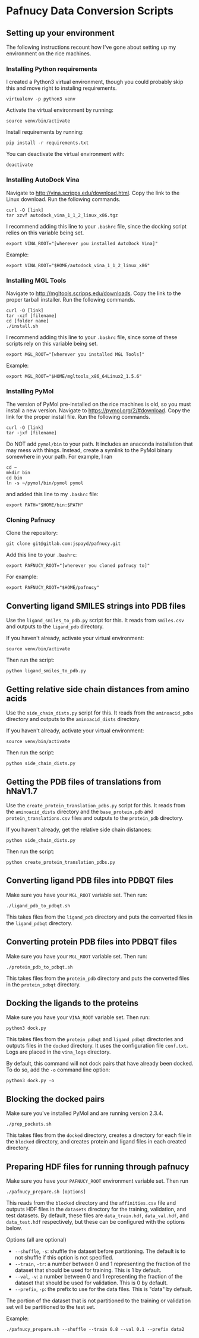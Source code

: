 # Pafnucy Data Conversion Scripts

## Setting up your environment
The following instructions recount how I've gone about setting up my
environment on the rice machines.

### Installing Python requirements
I created a Python3 virtual environment, though you could probably skip this
and move right to instaling requirements.
```
virtualenv -p python3 venv
```

Activate the virtual environment by running:
```
source venv/bin/activate
```

Install requirements by running:
```
pip install -r requirements.txt
```

You can deactivate the virtual environment with:
```
deactivate
```

### Installing AutoDock Vina

Navigate to http://vina.scripps.edu/download.html. Copy the link to the Linux
download. Run the following commands.
```
curl -O [link]
tar xzvf autodock_vina_1_1_2_linux_x86.tgz
```

I recommend adding this line to your `.bashrc` file, since the docking script
relies on this variable being set.
```
export VINA_ROOT="[wherever you installed AutoDock Vina]"
```
Example:
```
export VINA_ROOT="$HOME/autodock_vina_1_1_2_linux_x86"
```

### Installing MGL Tools

Navigate to http://mgltools.scripps.edu/downloads. Copy the link to the proper
tarball installer. Run the following commands.
```
curl -O [link]
tar -xzf [filename]
cd [folder name]
./install.sh
```

I recommend adding this line to your `.bashrc` file, since some of these
scripts rely on this variable being set.
```
export MGL_ROOT="[wherever you installed MGL Tools]"
```
Example:
```
export MGL_ROOT="$HOME/mgltools_x86_64Linux2_1.5.6"
```

### Installing PyMol
The version of PyMol pre-installed on the rice machines is old, so you must
install a new version. Navigate to https://pymol.org/2/#download. Copy the link
for the proper install file. Run the following commands.
```
curl -O [link]
tar -jxf [filename]
```

Do NOT add `pymol/bin` to your path. It includes an anaconda installation that
may mess with things. Instead, create a symlink to the PyMol binary somewhere
in your path. For example, I ran
```
cd ~
mkdir bin
cd bin
ln -s ~/pymol/bin/pymol pymol
```
and added this line to my `.bashrc` file:
```
export PATH="$HOME/bin:$PATH"
```

### Cloning Pafnucy
Clone the repository:
```
git clone git@gitlab.com:jspayd/pafnucy.git
```
Add this line to your `.bashrc`:
```
export PAFNUCY_ROOT="[wherever you cloned pafnucy to]"
```
For example:
```
export PAFNUCY_ROOT="$HOME/pafnucy"
```

## Converting ligand SMILES strings into PDB files

Use the `ligand_smiles_to_pdb.py` script for this. It reads from `smiles.csv`
and outputs to the `ligand_pdb` directory.

If you haven't already, activate your virtual environment:
```
source venv/bin/activate
```

Then run the script:
```
python ligand_smiles_to_pdb.py
```

## Getting relative side chain distances from amino acids

Use the `side_chain_dists.py` script for this. It reads from the `aminoacid_pdbs`
directory and outputs to the `aminoacid_dists` directory.

If you haven't already, activate your virtual environment:
```
source venv/bin/activate
```

Then run the script:
```
python side_chain_dists.py
```

## Getting the PDB files of translations from hNaV1.7

Use the `create_protein_translation_pdbs.py` script for this. It reads from the 
`aminoacid_dists` directory and the `base_protein.pdb` and `protein_translations.csv` 
files and outputs to the `protein_pdb` directory.

If you haven't already, get the relative side chain distances:
```
python side_chain_dists.py
```

Then run the script:
```
python create_protein_translation_pdbs.py
```

## Converting ligand PDB files into PDBQT files
Make sure you have your `MGL_ROOT` variable set. Then run:
```
./ligand_pdb_to_pdbqt.sh
```
This takes files from the `ligand_pdb` directory and puts the converted files
in the `ligand_pdbqt` directory.

## Converting protein PDB files into PDBQT files
Make sure you have your `MGL_ROOT` variable set. Then run:
```
./protein_pdb_to_pdbqt.sh
```
This takes files from the `protein_pdb` directory and puts the converted files
in the `protein_pdbqt` directory.

## Docking the ligands to the proteins
Make sure you have your `VINA_ROOT` variable set. Then run:
```
python3 dock.py
```
This takes files from the `protein_pdbqt` and `ligand_pdbqt` directories and
outputs files in the `docked` directory. It uses the configuration file
`conf.txt`. Logs are placed in the `vina_logs` directory.

By default, this command will not dock pairs that have already been docked. To
do so, add the `-o` command line option:
```
python3 dock.py -o
```

## Blocking the docked pairs
Make sure you've installed PyMol and are running version 2.3.4.
```
./prep_pockets.sh
```
This takes files from the `docked` directory, creates a directory for each file
in the `blocked` directory, and creates protein and ligand files in each
created directory.

## Preparing HDF files for running through pafnucy
Make sure you have your `PAFNUCY_ROOT` environment variable set. Then run
```
./pafnucy_prepare.sh [options]
```
This reads from the `blocked` directory and the `affinities.csv` file and
outputs HDF files in the `datasets` directory for the training, validation, and
test datasets. By default, these files are `data_train.hdf`, `data_val.hdf`,
and `data_test.hdf` respectively, but these can be configured with the options
below.

Options (all are optional)
* `--shuffle`, `-s`: shuffle the dataset before partitioning. The default is to
  not shuffle if this option is not specified.
* `--train`, `-tr`: a number between 0 and 1 representing the fraction of the
  dataset that should be used for training. This is 1 by default.
* `--val`, `-v`: a number between 0 and 1 representing the fraction of the
  dataset that should be used for validation. This is 0 by default.
* `--prefix`, `-p`: the prefix to use for the data files. This is "data" by
  default.

The portion of the dataset that is not partitioned to the training or
validation set will be partitioned to the test set.

Example:
```
./pafnucy_prepare.sh --shuffle --train 0.8 --val 0.1 --prefix data2
```
